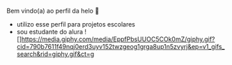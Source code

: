 Bem vindo(a) ao perfil da helo 🐣
- utilizo esse perfil para projetos escolares
- sou estudante do alura
![]https://media.giphy.com/media/EppfPbsUUOC5COk0mZ/giphy.gif?cid=790b7611f49nqj0erd3uyv152twzgeog1grga8up1n5zvyrj&ep=v1_gifs_search&rid=giphy.gif&ct=g
